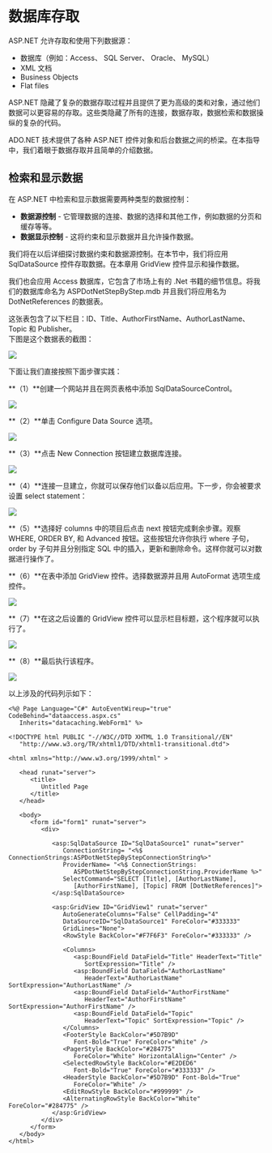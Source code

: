 # 数据库存取

ASP.NET 允许存取和使用下列数据源：  

- 数据库（例如：Access、 SQL Server、 Oracle、 MySQL）  
- XML 文档  
- Business Objects  
- Flat files  

ASP.NET 隐藏了复杂的数据存取过程并且提供了更为高级的类和对象，通过他们数据可以更容易的存取。这些类隐藏了所有的连接，数据存取，数据检索和数据操纵的复杂的代码。  

ADO.NET 技术提供了各种 ASP.NET 控件对象和后台数据之间的桥梁。在本指导中，我们着眼于数据存取并且简单的介绍数据。  

## 检索和显示数据

在 ASP.NET 中检索和显示数据需要两种类型的数据控制： 

- **数据源控制** - 它管理数据的连接、数据的选择和其他工作，例如数据的分页和缓存等等。
- **数据显示控制** - 这将约束和显示数据并且允许操作数据。

我们将在以后详细探讨数据约束和数据源控制。在本节中，我们将应用 SqlDataSource 控件存取数据。在本章用 GridView 控件显示和操作数据。  

我们也会应用 Access 数据库，它包含了市场上有的 .Net 书籍的细节信息。将我们的数据库命名为 ASPDotNetStepByStep.mdb 并且我们将应用名为 DotNetReferences 的数据表。  

这张表包含了以下栏目：ID、Title、AuthorFirstName、AuthorLastName、Topic 和 Publisher。  
下图是这个数据表的截图：  

![](images/data_table.jpg)  

下面让我们直接按照下面步骤实践：  

**（1）**创建一个网站并且在网页表格中添加 SqlDataSourceControl。  

![](images/sqldatasourcecontrol.jpg)  

**（2）**单击 Configure Data Source 选项。  

![](images/configure_data_source.jpg)  

**（3）**点击 New Connection 按钮建立数据库连接。  

![](images/connection_with_database.jpg)  

**（4）**连接一旦建立，你就可以保存他们以备以后应用。下一步，你会被要求设置 select statement：  

![](images/select_statement.jpg) 

**（5）**选择好 columns 中的项目后点击 next 按钮完成剩余步骤。观察 WHERE, ORDER BY, 和 Advanced 按钮。这些按钮允许你执行 where 子句，order by 子句并且分别指定 SQL 中的插入，更新和删除命令。这样你就可以对数据进行操作了。  

**（6）**在表中添加 GridView 控件。选择数据源并且用 AutoFormat 选项生成控件。  

![](images/autoformat.jpg)  

**（7）**在这之后设置的 GridView 控件可以显示栏目标题，这个程序就可以执行了。

![](images/gridview_control.jpg)  

**（8）**最后执行该程序。 

![](images/databasse_result.jpg)  

以上涉及的代码列示如下：  

```
<%@ Page Language="C#" AutoEventWireup="true" CodeBehind="dataaccess.aspx.cs" 
   Inherits="datacaching.WebForm1" %>

<!DOCTYPE html PUBLIC "-//W3C//DTD XHTML 1.0 Transitional//EN" 
   "http://www.w3.org/TR/xhtml1/DTD/xhtml1-transitional.dtd">

<html xmlns="http://www.w3.org/1999/xhtml" >

   <head runat="server">
      <title>
         Untitled Page
      </title>
   </head>
   
   <body>
      <form id="form1" runat="server">
         <div>
         
            <asp:SqlDataSource ID="SqlDataSource1" runat="server" 
               ConnectionString= "<%$   ConnectionStrings:ASPDotNetStepByStepConnectionString%>" 
               ProviderName= "<%$ ConnectionStrings:
                  ASPDotNetStepByStepConnectionString.ProviderName %>" 
               SelectCommand="SELECT [Title], [AuthorLastName], 
                  [AuthorFirstName], [Topic] FROM [DotNetReferences]">
            </asp:SqlDataSource>
            
            <asp:GridView ID="GridView1" runat="server" 
               AutoGenerateColumns="False" CellPadding="4" 
               DataSourceID="SqlDataSource1" ForeColor="#333333" 
               GridLines="None">
               <RowStyle BackColor="#F7F6F3" ForeColor="#333333" />
            
               <Columns>
                  <asp:BoundField DataField="Title" HeaderText="Title" 
                     SortExpression="Title" />
                  <asp:BoundField DataField="AuthorLastName" 
                     HeaderText="AuthorLastName" SortExpression="AuthorLastName" />
                  <asp:BoundField DataField="AuthorFirstName" 
                     HeaderText="AuthorFirstName" SortExpression="AuthorFirstName" />
                  <asp:BoundField DataField="Topic" 
                     HeaderText="Topic" SortExpression="Topic" />
               </Columns>
               <FooterStyle BackColor="#5D7B9D" 
                  Font-Bold="True" ForeColor="White" />
               <PagerStyle BackColor="#284775" 
                  ForeColor="White" HorizontalAlign="Center" />
               <SelectedRowStyle BackColor="#E2DED6" 
                  Font-Bold="True" ForeColor="#333333" />
               <HeaderStyle BackColor="#5D7B9D" Font-Bold="True"  
                  ForeColor="White" />
               <EditRowStyle BackColor="#999999" />
               <AlternatingRowStyle BackColor="White" ForeColor="#284775" />
            </asp:GridView>
         </div>
      </form>
   </body>
</html>
```  
